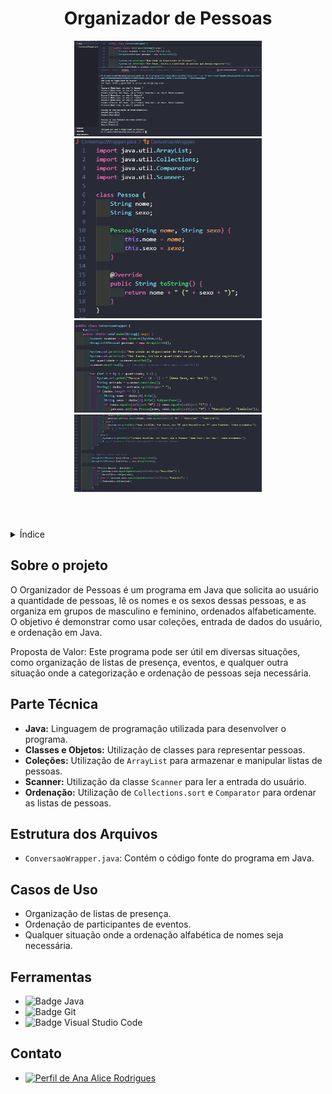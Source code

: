 <!DOCTYPE html>
<html lang="pt-br">
<head>
    <meta charset="UTF-8">
    <meta name="viewport" content="width=device-width, initial-scale=1.0">
    <meta name="description" content=" ">
    <meta name="keywords" content="">
    <meta name="author" content="Ana Alice Rodrigues">
</head>
<body>

<header>
    <h1>Organizador de Pessoas</h1>
    <img src="./img/ordenando01.png" alt="01" width="300" height="auto">
    <img src="./img/ordenando02.png" alt="02" width="300" height="auto">
    <img src="./img/ordenando03.png" alt="03" width="300" height="auto">
    <img src="./img/ordenando04.png" alt="04" width="300" height="auto">
</header>

<details>
    <summary>Índice</summary>
    <ol>
        <li><a href="#sobre-o-projeto">Sobre o projeto</a></li>
        <li><a href="#parte-tecnica">Parte Técnica</a></li>
        <li><a href="#estrutura-dos-arquivos">Estrutura dos Arquivos</a></li>
        <li><a href="#casos-de-uso">Casos de Uso</a></li>
        <li><a href="#ferramentas">Ferramentas</a></li>
        <li><a href="#contato">Contato</a></li>
    </ol>
</details>

<section id="sobre-o-projeto">
    <h2>Sobre o projeto</h2>
    <p>
        O Organizador de Pessoas é um programa em Java que solicita ao usuário a quantidade de pessoas, lê os nomes e os sexos dessas pessoas, e as organiza em grupos de masculino e feminino, ordenados alfabeticamente. O objetivo é demonstrar como usar coleções, entrada de dados do usuário, e ordenação em Java.
    </p>
    <p>
        Proposta de Valor: Este programa pode ser útil em diversas situações, como organização de listas de presença, eventos, e qualquer outra situação onde a categorização e ordenação de pessoas seja necessária.
    </p>
</section>

<section id="parte-tecnica">
    <h2>Parte Técnica</h2>
    <ul>
        <li><strong>Java:</strong> Linguagem de programação utilizada para desenvolver o programa.</li>
        <li><strong>Classes e Objetos:</strong> Utilização de classes para representar pessoas.</li>
        <li><strong>Coleções:</strong> Utilização de <code>ArrayList</code> para armazenar e manipular listas de pessoas.</li>
        <li><strong>Scanner:</strong> Utilização da classe <code>Scanner</code> para ler a entrada do usuário.</li>
        <li><strong>Ordenação:</strong> Utilização de <code>Collections.sort</code> e <code>Comparator</code> para ordenar as listas de pessoas.</li>
    </ul>
</section>

<section id="estrutura-dos-arquivos">
    <h2>Estrutura dos Arquivos</h2>
    <ul>
        <li><code>ConversaoWrapper.java</code>: Contém o código fonte do programa em Java.</li>
    </ul>
</section>

<section id="casos-de-uso">
    <h2>Casos de Uso</h2>
    <ul>
        <li>Organização de listas de presença.</li>
        <li>Ordenação de participantes de eventos.</li>
        <li>Qualquer situação onde a ordenação alfabética de nomes seja necessária.</li>
    </ul>
</section>

<section id="ferramentas">
    <h2>Ferramentas</h2>
    <ul>
        <li><img src="https://img.shields.io/badge/Java-ED8B00?style=for-the-badge&logo=java&logoColor=white" alt="Badge Java"></li>
        <li><img src="https://img.shields.io/badge/GIT-E44C30?style=for-the-badge&logo=git&logoColor=white" alt="Badge Git"></li>
        <li><img src="https://img.shields.io/badge/Visual_Studio_Code-0078D4?style=for-the-badge&logo=visual-studio-code&logoColor=white" alt="Badge Visual Studio Code"></li>
    </ul>
</section>

<section id="contato">
    <h2>Contato</h2>
    <ul>
        <li><a href="https://linktr.ee/anaeanali5" target="_blank"><img src="https://img.shields.io/badge/Ana_Alice_Rodrigues-blue?style=for-the-badge" alt="Perfil de Ana Alice Rodrigues"></a></li>
    </ul>

</section>

</body>
</html>

